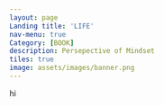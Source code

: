 ```yaml
---
layout: page       
Landing title: 'LIFE'       
nav-menu: true
Category: [BOOK]
description: Persepective of Mindset
tiles: true
image: assets/images/banner.png
---
```

hi
